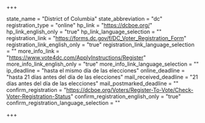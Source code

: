 +++

state_name = "District of Columbia"
state_abbreviation = "dc"
registration_type = "online"
hp_link = "https://dcboe.org/"
hp_link_english_only = "true"
hp_link_language_selection = ""
registration_link = "https://forms.dc.gov/f/DC_Voter_Registration_Form"
registration_link_english_only = "true"
registration_link_language_selection = ""
more_info_link = "https://www.vote4dc.com/ApplyInstructions/Register"
more_info_link_english_only = "true"
more_info_link_language_selection = ""
ip_deadline = "hasta el mismo día de las elecciones"
online_deadline = "hasta 21 días antes del día de las elecciones"
mail_received_deadline = "21 días antes del día de las elecciones"
mail_postmarked_deadline = ""
confirm_registration = "https://dcboe.org/Voters/Register-To-Vote/Check-Voter-Registration-Status"
confirm_registration_english_only = "true"
confirm_registration_language_selection = ""

+++